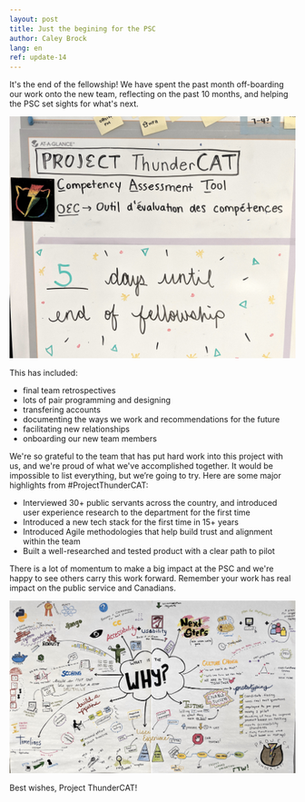 ```yaml
---
layout: post
title: Just the begining for the PSC
author: Caley Brock
lang: en
ref: update-14
---
```


It's the end of the fellowship! We have spent the past month off-boarding our work onto the new team, reflecting on the past 10 months, and helping the PSC set sights for what's next.

![alt text](https://raw.githubusercontent.com/code-for-canada/psc-updates/master/images/status-board.jpg "5 days until the end of the fellowship")

This has included:
- final team retrospectives
- lots of pair programming and designing
- transfering accounts
- documenting the ways we work and recommendations for the future
- facilitating new relationships
- onboarding our new team members 

We're so grateful to the team that has put hard work into this project with us, and we're proud of what we've accomplished together. It would be impossible to list everything, but we’re going to try. Here are some major highlights from #ProjectThunderCAT:

- Interviewed 30+ public servants across the country, and introduced user experience research to the department for the first time
- Introduced a new tech stack for the first time in 15+ years
- Introduced Agile methodologies that help build trust and alignment within the team
- Built a well-researched and tested product with a clear path to pilot

There is a lot of momentum to make a big impact at the PSC and we're happy to see others carry this work forward. Remember your work has real impact on the public service and Canadians.

![alt text](https://raw.githubusercontent.com/code-for-canada/psc-updates/master/images/why-poster.jpg "What is the Why? Drawing")

Best wishes, Project ThunderCAT!
